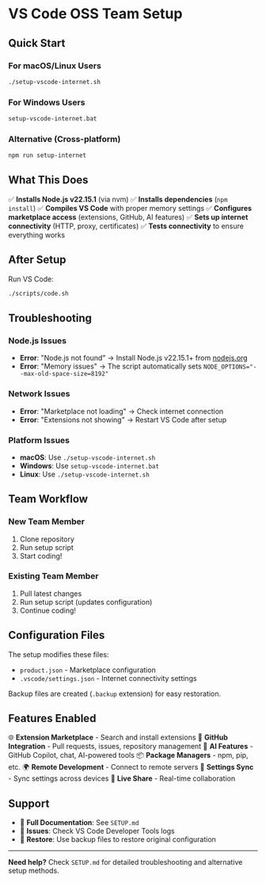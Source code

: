 # VS Code OSS Team Setup

## Quick Start

### For macOS/Linux Users
```bash
./setup-vscode-internet.sh
```

### For Windows Users
```cmd
setup-vscode-internet.bat
```

### Alternative (Cross-platform)
```bash
npm run setup-internet
```

## What This Does

✅ **Installs Node.js v22.15.1** (via nvm)
✅ **Installs dependencies** (`npm install`)
✅ **Compiles VS Code** with proper memory settings
✅ **Configures marketplace access** (extensions, GitHub, AI features)
✅ **Sets up internet connectivity** (HTTP, proxy, certificates)
✅ **Tests connectivity** to ensure everything works

## After Setup

Run VS Code:
```bash
./scripts/code.sh
```

## Troubleshooting

### Node.js Issues
- **Error**: "Node.js not found" → Install Node.js v22.15.1+ from [nodejs.org](https://nodejs.org)
- **Error**: "Memory issues" → The script automatically sets `NODE_OPTIONS="--max-old-space-size=8192"`

### Network Issues
- **Error**: "Marketplace not loading" → Check internet connection
- **Error**: "Extensions not showing" → Restart VS Code after setup

### Platform Issues
- **macOS**: Use `./setup-vscode-internet.sh`
- **Windows**: Use `setup-vscode-internet.bat`
- **Linux**: Use `./setup-vscode-internet.sh`

## Team Workflow

### New Team Member
1. Clone repository
2. Run setup script
3. Start coding!

### Existing Team Member
1. Pull latest changes
2. Run setup script (updates configuration)
3. Continue coding!

## Configuration Files

The setup modifies these files:
- `product.json` - Marketplace configuration
- `.vscode/settings.json` - Internet connectivity settings

Backup files are created (`.backup` extension) for easy restoration.

## Features Enabled

🌐 **Extension Marketplace** - Search and install extensions
🔗 **GitHub Integration** - Pull requests, issues, repository management
🤖 **AI Features** - GitHub Copilot, chat, AI-powered tools
📦 **Package Managers** - npm, pip, etc.
🌍 **Remote Development** - Connect to remote servers
🔄 **Settings Sync** - Sync settings across devices
👥 **Live Share** - Real-time collaboration

## Support

- 📖 **Full Documentation**: See `SETUP.md`
- 🐛 **Issues**: Check VS Code Developer Tools logs
- 🔧 **Restore**: Use backup files to restore original configuration

---

**Need help?** Check `SETUP.md` for detailed troubleshooting and alternative setup methods.
